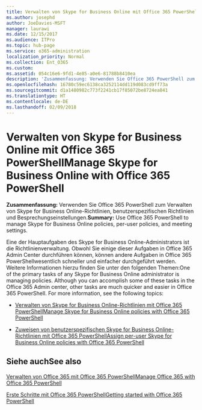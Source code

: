 ```yaml
---
title: Verwalten von Skype for Business Online mit Office 365 PowerShell
ms.author: josephd
author: JoeDavies-MSFT
manager: laurawi
ms.date: 12/15/2017
ms.audience: ITPro
ms.topic: hub-page
ms.service: o365-administration
localization_priority: Normal
ms.collection: Ent_O365
ms.custom: 
ms.assetid: 054c16e6-9fd1-4e85-a0e6-81788b8410ea
description: 'Zusammenfassung: Verwenden Sie Office 365 PowerShell zum Verwalten von Skype for Business Online-Richtlinien, benutzerspezifischen Richtlinien und Besprechungseinstellungen.'
ms.openlocfilehash: 16780c59ec6138ca3252114dd119d083cd9ff73a
ms.sourcegitcommit: d1a1480982c773f2241cb17f85072be8724ea841
ms.translationtype: HT
ms.contentlocale: de-DE
ms.lasthandoff: 02/09/2018
---
```

# <a name="manage-skype-for-business-online-with-office-365-powershell"></a><span data-ttu-id="157eb-103">Verwalten von Skype for Business Online mit Office 365 PowerShell</span><span class="sxs-lookup"><span data-stu-id="157eb-103">Manage Skype for Business Online with Office 365 PowerShell</span></span>

 <span data-ttu-id="157eb-104">**Zusammenfassung:** Verwenden Sie Office 365 PowerShell zum Verwalten von Skype for Business Online-Richtlinien, benutzerspezifischen Richtlinien und Besprechungseinstellungen.</span><span class="sxs-lookup"><span data-stu-id="157eb-104">**Summary:** Use Office 365 PowerShell to manage Skype for Business Online policies, per-user policies, and meeting settings.</span></span>
  
<span data-ttu-id="157eb-p101">Eine der Hauptaufgaben des Skype for Business Online-Administrators ist die Richtlinienverwaltung. Obwohl Sie einige dieser Aufgaben in Office 365 Admin Center durchführen können, können andere Aufgaben in Office 365 PowerShellwesentlich schneller und einfacher durchgeführt werden. Weitere Informationen hierzu finden Sie unter den folgenden Themen:</span><span class="sxs-lookup"><span data-stu-id="157eb-p101">One of the primary tasks of any Skype for Business Online administrator is managing policies. Although you can accomplish some of these tasks in the Office 365 Admin center, other tasks are much quicker and easier in Office 365 PowerShell. For more information, see the following topics:</span></span>
  
- [<span data-ttu-id="157eb-108">Verwalten von Skype for Business Online-Richtlinien mit Office 365 PowerShell</span><span class="sxs-lookup"><span data-stu-id="157eb-108">Manage Skype for Business Online policies with Office 365 PowerShell</span></span>](manage-skype-for-business-online-policies-with-office-365-powershell.md)
    
- [<span data-ttu-id="157eb-109">Zuweisen von benutzerspezifischen Skype for Business Online-Richtlinien mit Office 365 PowerShell</span><span class="sxs-lookup"><span data-stu-id="157eb-109">Assign per-user Skype for Business Online policies with Office 365 PowerShell</span></span>](assign-per-user-skype-for-business-online-policies-with-office-365-powershell.md)
    
## <a name="see-also"></a><span data-ttu-id="157eb-110">Siehe auch</span><span class="sxs-lookup"><span data-stu-id="157eb-110">See also</span></span>

#### 

[<span data-ttu-id="157eb-111">Verwalten von Office 365 mit Office 365 PowerShell</span><span class="sxs-lookup"><span data-stu-id="157eb-111">Manage Office 365 with Office 365 PowerShell</span></span>](manage-office-365-with-office-365-powershell.md)
  
[<span data-ttu-id="157eb-112">Erste Schritte mit Office 365 PowerShell</span><span class="sxs-lookup"><span data-stu-id="157eb-112">Getting started with Office 365 PowerShell</span></span>](getting-started-with-office-365-powershell.md)


